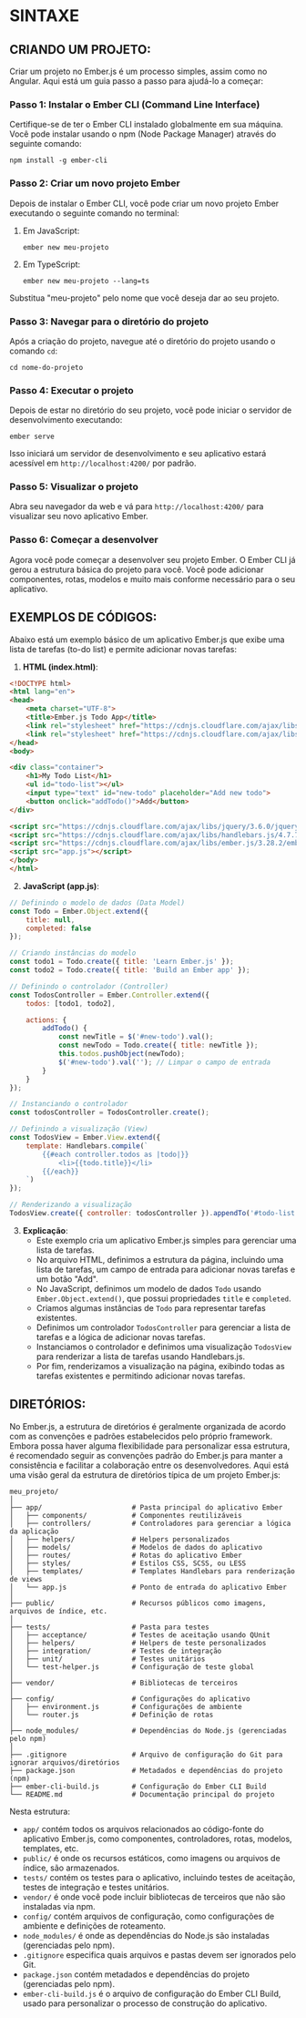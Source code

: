 # SINTAXE
## CRIANDO UM PROJETO:
Criar um projeto no Ember.js é um processo simples, assim como no Angular. Aqui está um guia passo a passo para ajudá-lo a começar:

### Passo 1: Instalar o Ember CLI (Command Line Interface)
Certifique-se de ter o Ember CLI instalado globalmente em sua máquina. Você pode instalar usando o npm (Node Package Manager) através do seguinte comando:

```
npm install -g ember-cli
```

### Passo 2: Criar um novo projeto Ember
Depois de instalar o Ember CLI, você pode criar um novo projeto Ember executando o seguinte comando no terminal:

1. Em JavaScript:
    ```
    ember new meu-projeto
    ```

2. Em TypeScript:
    ```
    ember new meu-projeto --lang=ts
    ```

Substitua "meu-projeto" pelo nome que você deseja dar ao seu projeto.

### Passo 3: Navegar para o diretório do projeto
Após a criação do projeto, navegue até o diretório do projeto usando o comando `cd`:

```
cd nome-do-projeto
```

### Passo 4: Executar o projeto
Depois de estar no diretório do seu projeto, você pode iniciar o servidor de desenvolvimento executando:

```
ember serve
```

Isso iniciará um servidor de desenvolvimento e seu aplicativo estará acessível em `http://localhost:4200/` por padrão.

### Passo 5: Visualizar o projeto
Abra seu navegador da web e vá para `http://localhost:4200/` para visualizar seu novo aplicativo Ember.

### Passo 6: Começar a desenvolver
Agora você pode começar a desenvolver seu projeto Ember. O Ember CLI já gerou a estrutura básica do projeto para você. Você pode adicionar componentes, rotas, modelos e muito mais conforme necessário para o seu aplicativo.

## EXEMPLOS DE CÓDIGOS:
Abaixo está um exemplo básico de um aplicativo Ember.js que exibe uma lista de tarefas (to-do list) e permite adicionar novas tarefas:

1. **HTML (index.html)**:
```html
<!DOCTYPE html>
<html lang="en">
<head>
    <meta charset="UTF-8">
    <title>Ember.js Todo App</title>
    <link rel="stylesheet" href="https://cdnjs.cloudflare.com/ajax/libs/normalize/8.0.1/normalize.min.css">
    <link rel="stylesheet" href="https://cdnjs.cloudflare.com/ajax/libs/skeleton/2.0.4/skeleton.min.css">
</head>
<body>

<div class="container">
    <h1>My Todo List</h1>
    <ul id="todo-list"></ul>
    <input type="text" id="new-todo" placeholder="Add new todo">
    <button onclick="addTodo()">Add</button>
</div>

<script src="https://cdnjs.cloudflare.com/ajax/libs/jquery/3.6.0/jquery.min.js"></script>
<script src="https://cdnjs.cloudflare.com/ajax/libs/handlebars.js/4.7.7/handlebars.min.js"></script>
<script src="https://cdnjs.cloudflare.com/ajax/libs/ember.js/3.28.2/ember.prod.js"></script>
<script src="app.js"></script>
</body>
</html>
```

2. **JavaScript (app.js)**:
```javascript
// Definindo o modelo de dados (Data Model)
const Todo = Ember.Object.extend({
    title: null,
    completed: false
});

// Criando instâncias do modelo
const todo1 = Todo.create({ title: 'Learn Ember.js' });
const todo2 = Todo.create({ title: 'Build an Ember app' });

// Definindo o controlador (Controller)
const TodosController = Ember.Controller.extend({
    todos: [todo1, todo2],

    actions: {
        addTodo() {
            const newTitle = $('#new-todo').val();
            const newTodo = Todo.create({ title: newTitle });
            this.todos.pushObject(newTodo);
            $('#new-todo').val(''); // Limpar o campo de entrada
        }
    }
});

// Instanciando o controlador
const todosController = TodosController.create();

// Definindo a visualização (View)
const TodosView = Ember.View.extend({
    template: Handlebars.compile(`
        {{#each controller.todos as |todo|}}
            <li>{{todo.title}}</li>
        {{/each}}
    `)
});

// Renderizando a visualização
TodosView.create({ controller: todosController }).appendTo('#todo-list');
```

3. **Explicação**:
   - Este exemplo cria um aplicativo Ember.js simples para gerenciar uma lista de tarefas.
   - No arquivo HTML, definimos a estrutura da página, incluindo uma lista de tarefas, um campo de entrada para adicionar novas tarefas e um botão "Add".
   - No JavaScript, definimos um modelo de dados `Todo` usando `Ember.Object.extend()`, que possui propriedades `title` e `completed`.
   - Criamos algumas instâncias de `Todo` para representar tarefas existentes.
   - Definimos um controlador `TodosController` para gerenciar a lista de tarefas e a lógica de adicionar novas tarefas.
   - Instanciamos o controlador e definimos uma visualização `TodosView` para renderizar a lista de tarefas usando Handlebars.js.
   - Por fim, renderizamos a visualização na página, exibindo todas as tarefas existentes e permitindo adicionar novas tarefas.

## DIRETÓRIOS:
No Ember.js, a estrutura de diretórios é geralmente organizada de acordo com as convenções e padrões estabelecidos pelo próprio framework. Embora possa haver alguma flexibilidade para personalizar essa estrutura, é recomendado seguir as convenções padrão do Ember.js para manter a consistência e facilitar a colaboração entre os desenvolvedores. Aqui está uma visão geral da estrutura de diretórios típica de um projeto Ember.js:

```
meu_projeto/
│
├── app/                      # Pasta principal do aplicativo Ember
│   ├── components/           # Componentes reutilizáveis
│   ├── controllers/          # Controladores para gerenciar a lógica da aplicação
│   ├── helpers/              # Helpers personalizados
│   ├── models/               # Modelos de dados do aplicativo
│   ├── routes/               # Rotas do aplicativo Ember
│   ├── styles/               # Estilos CSS, SCSS, ou LESS
│   ├── templates/            # Templates Handlebars para renderização de views
│   └── app.js                # Ponto de entrada do aplicativo Ember
│
├── public/                   # Recursos públicos como imagens, arquivos de índice, etc.
│
├── tests/                    # Pasta para testes
│   ├── acceptance/           # Testes de aceitação usando QUnit
│   ├── helpers/              # Helpers de teste personalizados
│   ├── integration/          # Testes de integração
│   ├── unit/                 # Testes unitários
│   └── test-helper.js        # Configuração de teste global
│
├── vendor/                   # Bibliotecas de terceiros
│
├── config/                   # Configurações do aplicativo
│   ├── environment.js        # Configurações de ambiente
│   └── router.js             # Definição de rotas
│
├── node_modules/             # Dependências do Node.js (gerenciadas pelo npm)
│
├── .gitignore                # Arquivo de configuração do Git para ignorar arquivos/diretórios
├── package.json              # Metadados e dependências do projeto (npm)
├── ember-cli-build.js        # Configuração do Ember CLI Build
└── README.md                 # Documentação principal do projeto
```

Nesta estrutura:

- `app/` contém todos os arquivos relacionados ao código-fonte do aplicativo Ember.js, como componentes, controladores, rotas, modelos, templates, etc.
- `public/` é onde os recursos estáticos, como imagens ou arquivos de índice, são armazenados.
- `tests/` contém os testes para o aplicativo, incluindo testes de aceitação, testes de integração e testes unitários.
- `vendor/` é onde você pode incluir bibliotecas de terceiros que não são instaladas via npm.
- `config/` contém arquivos de configuração, como configurações de ambiente e definições de roteamento.
- `node_modules/` é onde as dependências do Node.js são instaladas (gerenciadas pelo npm).
- `.gitignore` especifica quais arquivos e pastas devem ser ignorados pelo Git.
- `package.json` contém metadados e dependências do projeto (gerenciadas pelo npm).
- `ember-cli-build.js` é o arquivo de configuração do Ember CLI Build, usado para personalizar o processo de construção do aplicativo.

